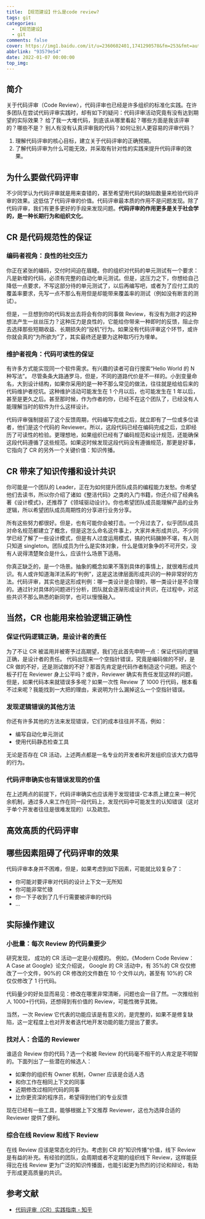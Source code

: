 ```yaml
---
title: 【规范建设】什么是code review?
tags: git
categories:
  - 【规范建设】
  - git
comments: false
cover: https://img1.baidu.com/it/u=2360602401,1741290578&fm=253&fmt=auto&app=138&f=JPEG?w=490&h=275
abbrlink: "93579e54"
date: 2022-01-07 00:00:00
top_img:
---
```


## 简介

关于代码评审（Code Review），代码评审也已经是许多组织的标准化实践。在许多团队在尝试代码评审实践时，却有如下的疑问：代码评审活动究竟有没有达到期望的实际效果？ 给了我一大堆代码，到底该从哪里看起？哪些方面是我该评审的？哪些不是？ 别人有没有认真评审我的代码？如何让别人更容易的评审代码？

1. 理解代码评审的核心目标，建立关于代码评审的正确预期。
2. 了解代码评审为什么可能无效，并采取有针对性的实践来提升代码评审的效果。

## 为什么要做代码评审

不少同学认为代码评审就是用来查错的，甚至希望用代码的缺陷数量来检验代码评审的效果。这低估了代码评审的价值。代码评审最本质的作用不是问题发现。除了代码评审，我们有更多更好的手段来发现问题。**代码评审的作用更多是关于社会学的，是一种长期行为和组织文化**。

## CR 是代码规范性的保证

### 编码者视角：良性的社交压力

你正在紧张的编码，交付时间迫在眉睫。你的组织对代码的单元测试有一个要求：凡是新增的代码，必须有完整的自动化单元测试。但是，这压力之下，你想给自己降低一点要求，不写这部分待的单元测试了，以后再编写吧，或者为了应付工具的覆盖率要求，先写一点不那么有用但是却能带来覆盖率的测试（例如没有断言的测试）。

但是，一旦想到你的代码发出去将会有你的同事做 Review，有没有为刚才的这种想法产生一丝丝压力？这种压力是良性的，它能给你带来一种即时的反馈，阻止你去选择那些短期收益、长期损失的“投机”行为。如果没有代码评审这个环节，或许你就会真的“为所欲为”了，其实最终还是要为这种取巧行为埋单。

### 维护者视角：代码可读性的保证

有许多方式能实现同一个软件需求。有兴趣的读者可自行搜索“Hello World 的 N 种写法”。 尽管条条大路通罗马，但是，不同的道路代价是不一样的。小到变量命名，大到设计结构，如果你采用的是一种不那么常见的做法，往往就是给给后来的代码维护者挖坑。这种维护活动可能发生在 1 个月以后，也可能发生在 1 年以后，甚至是更久之后。甚至那时候，作为作者的你，已经不在这个团队了，已经没有人能理解当时的软件为什么这样设计。

代码评审强制提前了这个反馈周期，代码编写完成之后，就立即有了一位或多位读者，他们是这个代码的 Reviewer。所以，这段代码已经在编码完成之后，立即经历了可读性的检验。更理想地，如果组织已经有了编码规范和设计规范，还能确保这段代码遵循了这些规范。如果这时候发现这段代码没有遵循规范，那更是好事，它指向了 CR 的另外一个关键价值：知识传播。

## CR 带来了知识传播和设计共识

你可能是一个团队的 Leader，正在为如何提升团队成员的编程能力发愁。你希望他们去读书，所以你介绍了诸如《整洁代码》之类的入门书籍，你还介绍了经典名著《设计模式》，还推荐了《领域驱动设计》。你也希望团队成员能理解产品的业务逻辑，所以希望团队成员周期性的分享进行业务分享。

所有这些努力都很好。但是，也有可能你会被打击。一个月过去了，似乎团队成员对命名规范都建立了概念，但是这怎么命名这件事上，大家并未形成共识。不少同学已经了解了一些设计模式，但是有人过度运用模式，搞的代码臃肿不堪，有人则只知道 singleton。团队成员为什么是实体对象，什么是值对象争的不可开交，没有人说得清楚聚合是什么，应该什么场景下适用。

你真正缺乏的，是一个场景。抽象的概念如果不落到具体的事情上，就很难形成共识。有人或许知道海洋法系的“判例”，这是这法律层面形成共识的一种非常好的方法。代码评审，其实也是这形成判例：哪一类设计是合理的，哪一类设计是不合理的。通过针对具体的问题进行分析，团队就会逐渐形成设计共识，在过程中，对这些共识不那么熟悉的新同学，也可以慢慢融入。

## 当然，CR 也能用来检验逻辑正确性

### 保证代码逻辑正确，是设计者的责任

为了不让 CR 被滥用并被寄予过高期望，我们在此首先申明一点：保证代码的逻辑正确，是设计者的责任。 代码出现来一个空指针错误，究竟是编码做的不好，是 CR 做的不好，还是测试做的不好？那首先肯定是代码作者制造这个问题。把这个板子打在 Reviewer 身上公平吗？或许，Reviewer 确实有责任发现这样的问题，但是，如果代码本来就错误多多呢？如果一次性 Review 了 1000 行代码，根本看不过来呢？我能找到一大把的理由，来说明为什么漏掉这么一个空指针错误。

### 发现逻辑错误的其他方法

你还有许多其他的方法来发现错误，它们的成本往往并不高，例如：

- 编写自动化单元测试
- 使用代码静态检查工具

无论是否存在 CR 活动，上述两点都是一名专业的开发者和开发组织应该大力倡导的行为。

### 代码评审确实也有错误发现的价值

在上述两点的前提下，代码评审确实也应该用于发现错误-它本质上建立来一种冗余机制，通过多人来工作在同一段代码上，发现代码中可能发生的认知错误（这对于单个开发者往往是很难发现的）以及疏忽。

## 高效高质的代码评审

## 哪些因素阻碍了代码评审的效果

代码评审本身并不困难，但是，如果考虑到如下因素，可能就比较复杂了：

- 你可能对要评审对代码的设计上下文一无所知
- 你可能非常忙碌
- 你一下子收到了几千行需要被评审的代码
- ...

## 实际操作建议

### 小批量：每次 Review 的代码量要少

研究发现， 成功的 CR 活动一定是小规模的。 例如，《Modern Code Review： A Case at Google》论文介绍说， Google 的 CR 活动中，有 35%的 CR 仅仅修改了一个文件，90%的 CR 修改的文件数在 10 个文件以内，甚至有 10%的 CR 仅仅修改了 1 行代码。

代码量少的好处显而易见：修改在哪里非常清晰，问题也会一目了然。一次推给别人 1000+行代码，还想得到有价值的 Review，可能性微乎其微。

当然，一次 Review 它代表的功能应该是有意义的，是完整的，如果不是修复缺陷，这一定程度上也对开发者迭代地开发功能的能力提出了要求。

### 找对人：合适的 Reviewer

谁适合 Review 你的代码？选一个和被 Review 的代码毫不相干的人肯定是不明智的。下面列出了一些潜在的候选人：

- 如果你的组织有 Owner 机制，Owner 应该是合适人选
- 和你工作在相同上下文的同事
- 近期修改过相同代码的同事
- 比你更资深的程序员，希望得到他们的专业反馈

现在已经有一些工具，能够根据上下文推荐 Reviewer，这也为选择合适的 Reviewer 提供了便利。

### 综合在线 Review 和线下 Review

在线 Review 应该是常态化的行为。考虑到 CR 的”知识传播“价值，线下 Review 是有益的补充。有经验的团队，会周期或者不定期的组织线下 Review，这样能获得比在线 Review 更为广泛的知识传播面，也能引起更为热烈的讨论和辩论，有助于形成更高质量的共识。

## 参考文献

- [代码评审（CR）实践指南 - 知乎](https://zhuanlan.zhihu.com/p/189736994)
